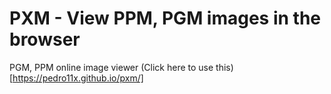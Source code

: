 # PXM - View PPM, PGM images in the browser
PGM, PPM online image viewer
(Click here to use this)[https://pedro11x.github.io/pxm/]
